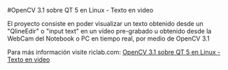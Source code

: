 #OpenCV 3.1 sobre QT 5 en Linux - Texto en video

El proyecto consiste en poder visualizar un texto obtenido desde un "QlineEdir" o "input text" en un vídeo pre-grabado u obtenido desde la WebCam del Notebook o PC en tiempo real, por medio de OpenCV 3.1

Para más información visite riclab.com:
[OpenCV 3.1 sobre QT 5 en Linux - Texto en video](https://riclab.com/opencv-3-1-sobre-qt-5-en-linux-texto-en-video/)
